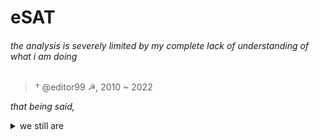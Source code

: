 # eSAT

###### the analysis is severely limited by my complete lack of understanding of what i am doing

>  † @editor99 ☭, 2010 ~ 2022

*that being said,*

<details>
<summary>we still are</summary>

talented elites

btw
</details>

